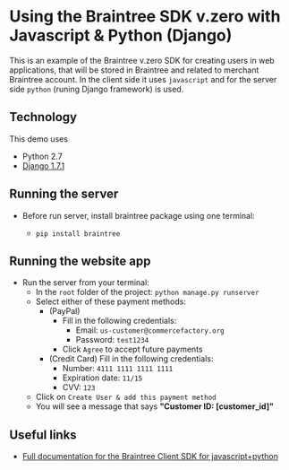 # Using the Braintree SDK v.zero with Javascript & Python (Django)

This is an example of the Braintree v.zero SDK for creating users in web applications, that will be stored in Braintree and related to merchant Braintree account. In the client side it uses `javascript` and for the server side `python` (runing Django framework) is used.

## Technology

This demo uses

* Python 2.7
* [Django 1.7.1](https://www.djangoproject.com/)

## Running the server

* Before run server, install braintree package using one terminal:

	* `pip install braintree`

## Running the website app

* Run the server from your terminal:
	* In the `root` folder of the project:
		`python manage.py runserver`
	* Select either of these payment methods:
		* (PayPal)
			* Fill in the following credentials:
				* Email: `us-customer@commercefactory.org`
				* Password: `test1234`
			* Click `Agree` to accept future payments
		* (Credit Card) Fill in the following credentials:
			* Number: `4111 1111 1111 1111`
			* Expiration date: `11/15`
  			* CVV: `123`
	* Click on `Create User & add this payment method`
	* You will see a message that says __"Customer ID: [customer_id]"__


## Useful links

* [Full documentation for the Braintree Client SDK for javascript+python](https://developers.braintreepayments.com/javascript+python/start/overview)
